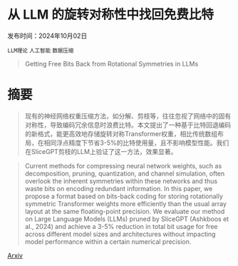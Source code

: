 # 从 LLM 的旋转对称性中找回免费比特

发布时间：2024年10月02日

`LLM理论` `人工智能` `数据压缩`

> Getting Free Bits Back from Rotational Symmetries in LLMs

# 摘要

> 现有的神经网络权重压缩方法，如分解、剪枝等，往往忽视了网络中的固有对称性，导致编码冗余信息时浪费比特。本文提出了一种基于比特回退编码的新格式，能更高效地存储旋转对称Transformer权重，相比传统数组布局，在相同浮点精度下节省3-5%的比特使用量，且不影响模型性能。我们在SliceGPT剪枝的LLM上验证了这一方法，效果显著。

> Current methods for compressing neural network weights, such as decomposition, pruning, quantization, and channel simulation, often overlook the inherent symmetries within these networks and thus waste bits on encoding redundant information. In this paper, we propose a format based on bits-back coding for storing rotationally symmetric Transformer weights more efficiently than the usual array layout at the same floating-point precision. We evaluate our method on Large Language Models (LLMs) pruned by SliceGPT (Ashkboos et al., 2024) and achieve a 3-5% reduction in total bit usage for free across different model sizes and architectures without impacting model performance within a certain numerical precision.

[Arxiv](https://arxiv.org/abs/2410.01309)